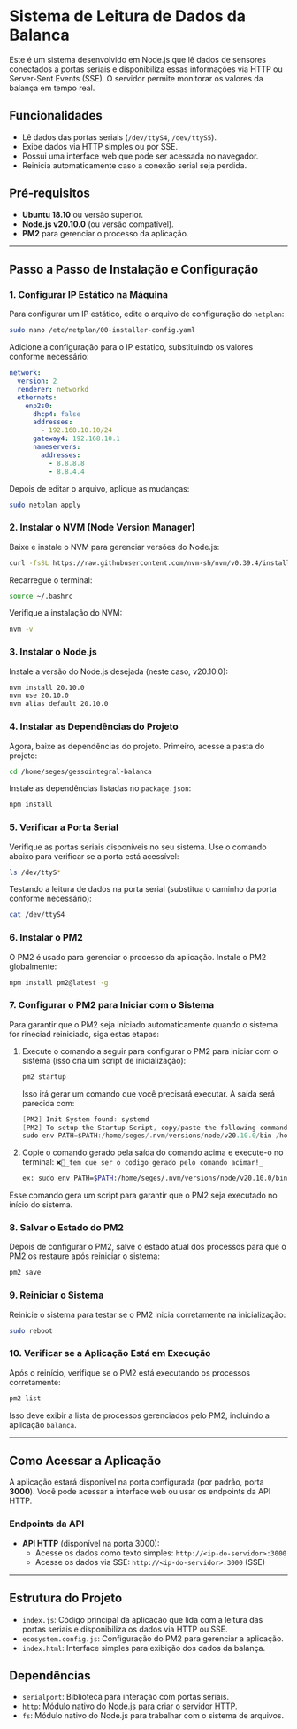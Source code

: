 # Sistema de Leitura de Dados da Balanca

Este é um sistema desenvolvido em Node.js que lê dados de sensores conectados a portas seriais e disponibiliza essas informações via HTTP ou Server-Sent Events (SSE). O servidor permite monitorar os valores da balança em tempo real.

## Funcionalidades

- Lê dados das portas seriais (`/dev/ttyS4`, `/dev/ttyS5`).
- Exibe dados via HTTP simples ou por SSE.
- Possui uma interface web que pode ser acessada no navegador.
- Reinicia automaticamente caso a conexão serial seja perdida.

## Pré-requisitos

- **Ubuntu 18.10** ou versão superior.
- **Node.js v20.10.0** (ou versão compatível).
- **PM2** para gerenciar o processo da aplicação.

---

## Passo a Passo de Instalação e Configuração

### 1. **Configurar IP Estático na Máquina**

Para configurar um IP estático, edite o arquivo de configuração do `netplan`:

```bash
sudo nano /etc/netplan/00-installer-config.yaml
```

Adicione a configuração para o IP estático, substituindo os valores conforme necessário:

```yaml
network:
  version: 2
  renderer: networkd
  ethernets:
    enp2s0:
      dhcp4: false
      addresses:
        - 192.168.10.10/24
      gateway4: 192.168.10.1
      nameservers:
        addresses:
          - 8.8.8.8
          - 8.8.4.4
```

Depois de editar o arquivo, aplique as mudanças:

```bash
sudo netplan apply
```

### 2. **Instalar o NVM (Node Version Manager)**

Baixe e instale o NVM para gerenciar versões do Node.js:

```bash
curl -fsSL https://raw.githubusercontent.com/nvm-sh/nvm/v0.39.4/install.sh | bash
```

Recarregue o terminal:

```bash
source ~/.bashrc
```

Verifique a instalação do NVM:

```bash
nvm -v
```

### 3. **Instalar o Node.js**

Instale a versão do Node.js desejada (neste caso, v20.10.0):

```bash
nvm install 20.10.0
nvm use 20.10.0
nvm alias default 20.10.0
```

### 4. **Instalar as Dependências do Projeto**

Agora, baixe as dependências do projeto. Primeiro, acesse a pasta do projeto:

```bash
cd /home/seges/gessointegral-balanca
```

Instale as dependências listadas no `package.json`:

```bash
npm install
```

### 5. **Verificar a Porta Serial**

Verifique as portas seriais disponíveis no seu sistema. Use o comando abaixo para verificar se a porta está acessível:

```bash
ls /dev/ttyS*
```

Testando a leitura de dados na porta serial (substitua o caminho da porta conforme necessário):

```bash
cat /dev/ttyS4
```

### 6. **Instalar o PM2**

O PM2 é usado para gerenciar o processo da aplicação. Instale o PM2 globalmente:

```bash
npm install pm2@latest -g
```

### 7. **Configurar o PM2 para Iniciar com o Sistema**

Para garantir que o PM2 seja iniciado automaticamente quando o sistema for rineciad reiniciado, siga estas etapas:

1. Execute o comando a seguir para configurar o PM2 para iniciar com o sistema (isso cria um script de inicialização):

   ```bash
   pm2 startup
   ```

   Isso irá gerar um comando que você precisará executar. A saída será parecida com:

   ```swift
   [PM2] Init System found: systemd
   [PM2] To setup the Startup Script, copy/paste the following command:
   sudo env PATH=$PATH:/home/seges/.nvm/versions/node/v20.10.0/bin /home/seges/.nvm/versions/node/v20.10.0/lib/node_modules/pm2/bin/pm2 startup systemd -u seges --hp /home/seges
   ```

2. Copie o comando gerado pela saída do comando acima e execute-o no terminal:
   `❌🚫_tem que ser o codigo gerado pelo comando acimar!_`

   ```bash
   ex: sudo env PATH=$PATH:/home/seges/.nvm/versions/node/v20.10.0/bin /home/seges/.nvm/versions/node/v20.10.0/lib/node_modules/pm2/bin/pm2 startup systemd -u seges --hp /home/seges
   ```

Esse comando gera um script para garantir que o PM2 seja executado no início do sistema.

### 8. **Salvar o Estado do PM2**

Depois de configurar o PM2, salve o estado atual dos processos para que o PM2 os restaure após reiniciar o sistema:

```bash
pm2 save
```

### 9. **Reiniciar o Sistema**

Reinicie o sistema para testar se o PM2 inicia corretamente na inicialização:

```bash
sudo reboot
```

### 10. **Verificar se a Aplicação Está em Execução**

Após o reinício, verifique se o PM2 está executando os processos corretamente:

```bash
pm2 list
```

Isso deve exibir a lista de processos gerenciados pelo PM2, incluindo a aplicação `balanca`.

---

## Como Acessar a Aplicação

A aplicação estará disponível na porta configurada (por padrão, porta **3000**). Você pode acessar a interface web ou usar os endpoints da API HTTP.

### Endpoints da API

- **API HTTP** (disponível na porta 3000):
  - Acesse os dados como texto simples: `http://<ip-do-servidor>:3000`
  - Acesse os dados via SSE: `http://<ip-do-servidor>:3000` (SSE)

---

## Estrutura do Projeto

- `index.js`: Código principal da aplicação que lida com a leitura das portas seriais e disponibiliza os dados via HTTP ou SSE.
- `ecosystem.config.js`: Configuração do PM2 para gerenciar a aplicação.
- `index.html`: Interface simples para exibição dos dados da balança.

## Dependências

- `serialport`: Biblioteca para interação com portas seriais.
- `http`: Módulo nativo do Node.js para criar o servidor HTTP.
- `fs`: Módulo nativo do Node.js para trabalhar com o sistema de arquivos.

```

```
